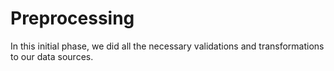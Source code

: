 # Preprocessing

In this initial phase, we did all the necessary validations and transformations to our data sources.